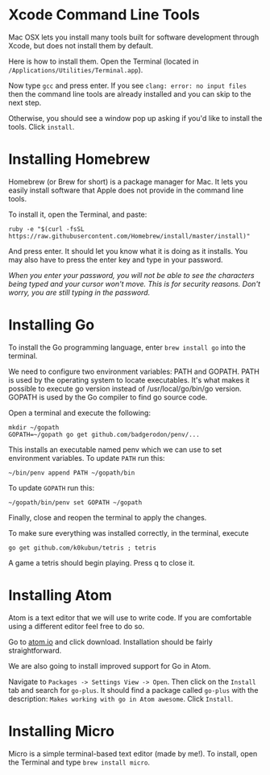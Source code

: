 # Xcode Command Line Tools

Mac OSX lets you install many tools built for software development through
Xcode, but does not install them by default.

Here is how to install them. Open the Terminal (located in `/Applications/Utilities/Terminal.app`).

Now type `gcc` and press enter. If you see `clang: error: no input files` then
the command line tools are already installed and you can skip to the next step.

Otherwise, you should see a window pop up asking if you'd like to install
the tools. Click `install`.

# Installing Homebrew

Homebrew (or Brew for short) is a package manager for Mac. It lets you easily
install software that Apple does not provide in the command line tools.

To install it, open the Terminal, and paste:

```
ruby -e "$(curl -fsSL https://raw.githubusercontent.com/Homebrew/install/master/install)"
```

And press enter. It should let you know what it is doing as it installs.
You may also have to press the enter key and type in your password.

*When you enter your password, you will not be able to see the characters being typed and your cursor won't move. This is for security reasons. Don't worry, you are still typing in the password.*

# Installing Go

To install the Go programming language, enter `brew install go` into the terminal.

We need to configure two environment variables: PATH and GOPATH. PATH is used by
the operating system to locate executables. It's what makes it possible to execute
go version instead of /usr/local/go/bin/go version. GOPATH is used by the Go 
compiler to find go source code.

Open a terminal and execute the following:

```
mkdir ~/gopath
GOPATH=~/gopath go get github.com/badgerodon/penv/...
```

This installs an executable named penv which we can use to set environment variables. 
To update `PATH` run this:

```
~/bin/penv append PATH ~/gopath/bin
```

To update `GOPATH` run this:

```
~/gopath/bin/penv set GOPATH ~/gopath
```

Finally, close and reopen the terminal to apply the changes.

To make sure everything was installed correctly, in the terminal, execute

```
go get github.com/k0kubun/tetris ; tetris
```

A game a tetris should begin playing. Press q to close it.

# Installing Atom

Atom is a text editor that we will use to write code. If you are comfortable
using a different editor feel free to do so.

Go to [atom.io](https://atom.io) and click download. Installation should
be fairly straightforward.

We are also going to install improved support for Go in Atom.

Navigate to `Packages -> Settings View -> Open`. Then click on the `Install`
tab and search for `go-plus`. It should find a package called `go-plus` with
the description: `Makes working with go in Atom awesome`. Click `Install`.

# Installing Micro

Micro is a simple terminal-based text editor (made by me!). To install,
open the Terminal and type `brew install micro`.
